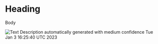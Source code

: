 # Heading

Body

![Text Description automatically generated with medium
confidence](babs/docs/media/image1.jpg)
Tue Jan  3 16:25:40 UTC 2023
